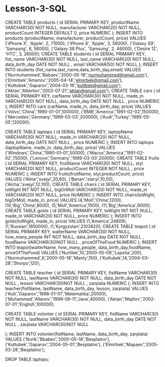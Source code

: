 # Lesson-3-SQL
CREATE TABLE products (
                          id SERIAL PRIMARY KEY,
                          productName VARCHAR(30) NOT NULL,
                          manufacturer VARCHAR(20) NOT NULL,
                          productCount INTEGER DEFAULT 0,
                          price NUMERIC
);
INSERT INTO products  (productName, manufacturer, productCount, price)
  VALUES ('iPhone X', 'Apple', 2, 71000),
         ('iPhone 8', 'Apple', 3, 56000),
         ('Galaxy S9', 'Samsung', 6, 56000),
         ('Galaxy S8 Plus', 'Samsung', 2, 46000),
         ('Desire 12', 'HTC', 3, 26000);
CREATE TABLE students (
                          id SERIAL PRIMARY KEY,
                          fist_name VARCHAR(30) NOT NULL,
                          last_name VARCHAR(20) NOT NULL,
                          data_birth_day DATE NOT NULL ,
                          email VARCHAR(50) NOT NULL
);
INSERT INTO students  (fist_name,last_name,data_birth_day,email)
  VALUES ('Nurmuhammed','Babaev','2000-05-18','nurmuhammed@gmail.com'),
         ('Elmirbek','Amanov','2005-04-14','elmirbek@gmail.com'),
         ('Kuttubek','Gaparov','2004-03-16','kuttbek@gmail.com'),
         ('Aktan','Albertov','2002-07-21','aktan@gmail.com');
CREATE TABLE cars (
                          id SERIAL PRIMARY KEY,
                          carName VARCHAR(30) NOT NULL,
                          made_in VARCHAR(20) NOT NULL,
                          data_birth_day DATE NOT NULL ,
                          price NUMERIC
);
INSERT INTO cars  (carName, made_in, data_birth_day, price)
VALUES ('Volvo','China','1990-01-01',100000),
       ('BMB','America','1991-02-02',150000),
       ('Mercedes','Germany','1999-03-03',200000),
       ('Audi','Turkey','1995-05-05',120000);

CREATE TABLE laptops (
                      id SERIAL PRIMARY KEY,
                      laptopName VARCHAR(30) NOT NULL,
                      made_in VARCHAR(20) NOT NULL,
                      data_birth_day DATE NOT NULL ,
                      price NUMERIC
);
INSERT INTO laptops  (laptopName, made_in, data_birth_day, price)
VALUES ('Windows','China','1990-01-01',50000),
       ('Macos','America','1991-02-02',75000),
       ('Lenovo','Germany','1999-03-03',20000);
CREATE TABLE fruits (
                          id SERIAL PRIMARY KEY,
                          fruitName VARCHAR(30) NOT NULL,
                          styl VARCHAR(20) NOT NULL,
                          productCount INTEGER NOT NULL ,
                          price NUMERIC
);
INSERT INTO fruits(fruitName, styl,productCount, price)
VALUES ('Alma','svejyi',20,60),
       ('Banan','staryi',10,50),
       ('Alcha','svejyi',12,100);
CREATE TABLE chairs (
                          id SERIAL PRIMARY KEY,
                          toWight INT NOT NULL,
                          bigOrMoll VARCHAR(20) NOT NULL,
                          made_in VARCHAR(20) NOT NULL,
                          price NUMERIC
);
INSERT INTO chairs(toWight, bigOrMoll, made_in, price)
VALUES (4,'Moll','China',1200),
       (10,'Big','China',8000),
       (5,'Moll','America',1500),
       (11,'Big','America',9000);
CREATE TABLE golds (
                      id SERIAL PRIMARY KEY,
                      toWight INT NOT NULL,
                      made_in VARCHAR(20) NOT NULL,
                      price NUMERIC
);
INSERT INTO golds(toWight, made_in, price)
VALUES (1,'America',24809),
       (1,'Russian',1850000),
       (1,'Kyrgyzstan',2103820);
CREATE TABLE teapot (
                         id SERIAL PRIMARY KEY,
                         waiterName VARCHAR(30) NOT NULL,
                         how_many_people INT NOT NULL,
                         data_birth_day DATE NOT NULL ,
                         foodName VARCHAR(30)NOT NULL ,
                         priceOfTheFood NUMERIC
);
INSERT INTO teapot(waiterName, how_many_people, data_birth_day,foodName, priceOfTheFood)
 VALUES ('Nurtilek',10,'2000-05-08','Lapsha',200),
        ('Nurmuhammed',9,'2000-05-18','Manty',150),
        ('Kuttubek',14,'2004-03-28','Shorpo',120);

CREATE TABLE teacher (
                        id SERIAL PRIMARY KEY,
                       fistName VARCHAR(30) NOT NULL,
                        lastName VARCHAR(30) NOT NULL,
                        data_birth_day DATE NOT NULL ,
                        lesson VARCHAR(30)NOT NULL ,
                        zarplata NUMERIC
);
INSERT INTO teacher(fistName, lastName, data_birth_day, lesson, zarplata)
 VALUES ('Kuti','Gaparov','1998-01-01','Matematika',20000),
        ('Muhammed','Allanov','1999-09-11','Java',40000),
        ('Aktan','Majitov','2002-07-01','English',100000);

CREATE TABLE volonter (
                         id SERIAL PRIMARY KEY,
                         fistName VARCHAR(30) NOT NULL,
                         lastName VARCHAR(30) NOT NULL,
                         data_birth_day DATE NOT NULL ,
                         zarplata  VARCHAR(30)NOT NULL

);
INSERT INTO volonter(fistName, lastName, data_birth_day, zarplata)
VALUES ('Nurik','Bbabev','2000-05-18','Besplatno'),
       ('Kuttubek','Gaparov','2004-05-01','Besplatno'),
       ('Elmirbek','Mapaev','2005-03-28','Besplatno');

DROP TABLE laptops;


